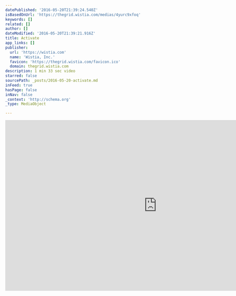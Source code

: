 ```yaml
---
datePublished: '2016-05-20T21:39:24.540Z'
isBasedOnUrl: 'https://thegrid.wistia.com/medias/4yurc9xfoq'
keywords: []
related: []
author: []
dateModified: '2016-05-20T21:39:21.916Z'
title: Activate
app_links: []
publisher:
  url: 'https://wistia.com'
  name: 'Wistia, Inc.'
  favicon: 'https://thegrid.wistia.com/favicon.ico'
  domain: thegrid.wistia.com
description: 1 min 33 sec video
starred: false
sourcePath: _posts/2016-05-20-activate.md
inFeed: true
hasPage: false
inNav: false
_context: 'http://schema.org'
_type: MediaObject

---
```

<iframe src="https://cdn.embedly.com/widgets/media.html?src=https%3A%2F%2Ffast.wistia.net%2Fembed%2Fiframe%2F4yurc9xfoq%3Ftwitter%3Dtrue&amp;src_secure=1&amp;url=https%3A%2F%2Fthegrid.wistia.com%2Fmedias%2F4yurc9xfoq&amp;image=https%3A%2F%2Fembed-ssl.wistia.com%2Fdeliveries%2F1aa7cbee9ca6b4265b2abc3a81148904f95f38a2.jpg%3Fimage_crop_resized%3D960x540&amp;key=b7d04c9b404c499eba89ee7072e1c4f7&amp;type=text%2Fhtml&amp;schema=wistia" width="960" height="540" scrolling="no" frameborder="0" allowfullscreen="" style=""></iframe>